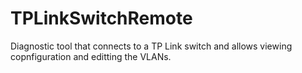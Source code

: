 # TPLinkSwitchRemote
Diagnostic tool that connects to a TP Link switch and allows viewing copnfiguration and editting the VLANs.
